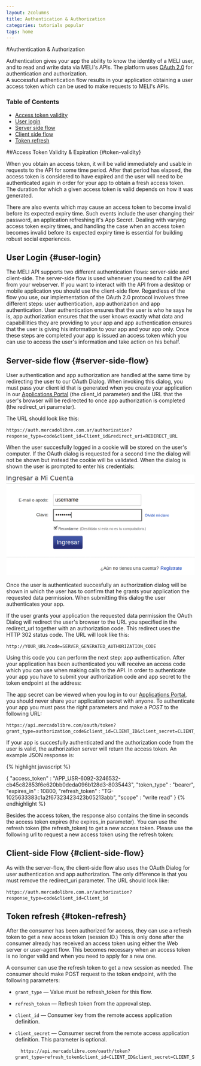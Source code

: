 ```yaml
---
layout: 2columns
title: Authentication & Authorization
categories: tutorials popular
tags: home
---
```


#Authentication & Authorization

Authentication gives your app the ability to know the identity of a MELI user, and to read and write data via MELI's APIs. The platform uses [OAuth 2.0](http://tools.ietf.org/pdf/draft-ietf-oauth-v2-12.pdf) for authentication and authorization.  
A successful authentication flow results in your application obtaining a user access token which can be used to make requests to MELI's APIs. 

### Table of Contents
- [Access token validity](#token-validity)
- [User login](#user-login)
- [Server side flow](#server-side-flow)
- [Client side flow](#client-side-flow)
- [Token refresh](#token-refresh)


##Access Token Validity & Expiration {#token-validity}

When you obtain an access token, it will be valid immediately and usable in requests to the API for some time period. After that period has elapsed, the access token is considered to have expired and the user will need to be authenticated again in order for your app to obtain a fresh access token. The duration for which a given access token is valid depends on how it was generated.

There are also events which may cause an access token to become invalid before its expected expiry time. Such events include the user changing their password, an application refreshing it's App Secret. Dealing with varying access token expiry times, and handling the case when an access token becomes invalid before its expected expiry time is essential for building robust social experiences.


## User Login {#user-login}
The MELI API supports two different authentication flows: server-side and client-side. The server-side flow is used whenever you need to call the API from your webserver. If you want to interact with the API from a desktop or mobile application you should use the client-side flow.
Regardless of the flow you use, our implementation of the OAuth 2.0 protocol involves three different steps: user authentication, app authorization and app authentication. User authentication ensures that the user is who he says he is, app authorization ensures that the user knows exactly what data and capabilllities they are providing to your app and app authentication ensures that the user is giving his information to your app and your app only. Once these steps are completed your app is issued an access token which you can use to access the user's information and take action on his behalf.


## Server-side flow {#server-side-flow}
User authentication and app authorization are handled at the same time by redirecting the user to our OAuth Dialog. When invoking this dialog, you must pass your client id that is generated when you create your application in our [Applications Portal](http://applications.mercadolibre.com.ar/home) (the client_id parameter) and the URL that the user's browser will be redirected to once app authorization is completed (the redirect_uri parameter).

The URL should look like this:   

	https://auth.mercadolibre.com.ar/authorization?response_type=code&client_id=Client_id&redirect_uri=REDIRECT_URL

When the user succesfully logged in a cookie will be stored on the user's computer. If the OAuth dialog is requested for a second time the dialog will not be shown but instead the cookie will be validated. When the dialog is shown the user is prompted to enter his credentials:

![Login page](/images/login_auth.png)


Once the user is authenticated succesfully an authorization dialog will be shown in which the user has to confirm that he grants your application the requested data permission. When submitting this dialog the user authenticates your app.

If the user grants your application the requested data permission the OAuth Dialog will redirect the user's browser to the URL you specified in the redirect_url together with an authorization code. This redirect uses the HTTP 302 status code. The URL will look like this:

	http://YOUR_URL?code=SERVER_GENERATED_AUTHORIZATION_CODE
	
Using this code you can perform the next step: app authentication. After your application has been authenticated you will receive an access code which you can use when making calls to the API. In order to authenticate your app you have to submit your authorization code and app secret to the token endpoint at the address:

The app secret can be viewed when you log in to our [Applications Portal](http://applications.mercadolibre.com.ar/home), you should never share your application secret with anyone. To authenticate your app you must pass the right parameters and make a *POST* to the following URL:

	https://api.mercadolibre.com/oauth/token?grant_type=authorization_code&client_id=CLIENT_ID&client_secret=CLIENT_SECRET&code=SECRET_CODE&redirect_uri=$APP_CALLBACK_URL
	
If your app is succesfully authenticated and the authorization code from the user is valid, the authorization server will return the access token. An example JSON response is:

{% highlight javascript %}

{
   "access_token" : "APP_USR-6092-3246532-cb45c82853f6e620bb0deda096b128d3-8035443",
   "token_type" : "bearer",
   "expires_in" : 10800,
   "refresh_token" : "TG-1025633383c1a2f67323423423b05213abb",
   "scope" : "write read"
}
{% endhighlight %}

Besides the access token, the response also contains the time in seconds the access token expires (the expires_in parameter). You can use the refresh token (the refresh_token) to get a new access token. Please use the following url to request a new access token using the refresh token:

## Client-side Flow {#client-side-flow}
As with the server-flow, the client-side flow also uses the OAuth Dialog for user authentication and app authorization. The only difference is that you must remove the redirect_uri parameter. The URL should look like:

	https://auth.mercadolibre.com.ar/authorization?response_type=code&client_id=Client_id

## Token refresh {#token-refresh}
After the consumer has been authorized for access, they can use a refresh token to get a new access token (session ID.) This is only done after the consumer already has received an access token using either the Web server or user-agent flow. This becomes necessary when an access token is no longer valid and when you need to  apply for a new one.    
    
A consumer can use the refresh token to get a new session as needed.
The consumer should make POST request to the token endpoint, with the following parameters:    

- `grant_type` — Value must be refresh_token for this flow.
- `refresh_token` — Refresh token from the approval step.
- `client_id` — Consumer key from the remote access application definition.
- `client_secret` — Consumer secret from the remote access application definition. This parameter is optional.    

		https://api.mercadolibre.com/oauth/token?grant_type=refresh_token&client_id=CLIENT_ID&client_secret=CLIENT_SECRET&refresh_token=REFRESH_TOKEN
		

